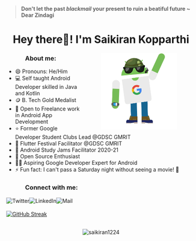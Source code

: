 > **Don't let the past *blackmail* your present to ruin a beatiful future  ~ Dear Zindagi**

<h1 align="center">Hey there👋! I'm Saikiran Kopparthi</h1>



<img align="right" alt="GIF" src="./assets/github_intro.gif" width="40%" height="70%" style="margin:0 50px;"> 


<h3 style="left: 50px; position:relative;">About me:</h3>

- 😄 Pronouns: He/Him
- 💻 Self taught Android Developer skilled in Java and Kotlin
- 🪙 B. Tech Gold Medalist
- 🤝 Open to Freelance work in Android App Development
- ⭐ Former Google Developer Student Clubs Lead @GDSC GMRIT
- 💙 Flutter Festival Facilitator @GDSC GMRIT
- 📱 Android Study Jams Facilitator 2020-21
- 🤠 Open Source Enthusiast 
- 👩‍🎨 Aspiring Google Developer Expert for Android
- ⚡ Fun fact: I can't pass a Saturday night without seeing a movie! 🎸

<h3 style="left: 50px; position:relative;">Connect with me:</h3> 

<a href="https://twitter.com/SaikiranKoppar1"><img src="https://img.shields.io/twitter/follow/SaikiranKoppar1?label=Twitter&logo=twitter&style=for-the-badge&color=blue" align="left" title="Twitter - Saikiran Kopparthi" alt="Twitter" height="28px" src="https://img.icons8.com/fluency/48/000000/twitter.png"/></a>

<a href="https://www.linkedin.com/in/sai-kiran-kopparthi-2204a518a/"><img align="left" title="LinkedIn - Saikiran Kopparthi" alt="LinkedIn" height="30px" src="https://img.icons8.com/color/344/linkedin.png" /></a>

<a href="mailto:knvrs.saikiran@gmail.com"><img align="left" title="Mail - Saikiran Kopparthi" alt="Mail" height="28px" src="https://img.icons8.com/color/344/gmail-new.png" /></a>

<br>
<br>

<a href="https://github.com/DenverCoder1/github-readme-streak-stats">
  <img height=160 align="center" src="https://github-readme-streak-stats-eight.vercel.app/?user=saikiran1224&theme=dark&hide_border=false" alt="GitHub Streak" />
</a>

<br>
<br>

<p align="center"> <img src="https://komarev.com/ghpvc/?username=saikiran1224&label=visitors&color=blue&style=flat" alt="saikiran1224" /> </p>
